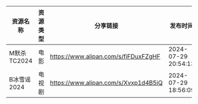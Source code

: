 | 资源名称      | 资源类型 | 分享链接                                 | 发布时间                |
| --------- | ---- | ------------------------------------ | ------------------- |
| M默杀TC2024 | 电影   | https://www.alipan.com/s/fiFDuxFZgHF | 2024-07-29 20:54:13 |
| B冰雪谣2024  | 电视剧  | https://www.alipan.com/s/Xvxp1d4B5iQ | 2024-07-29 18:56:09 |
